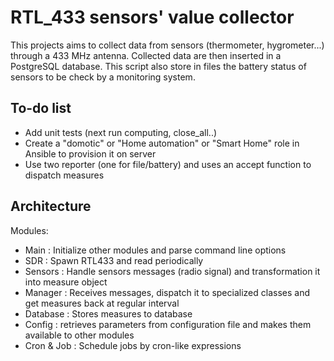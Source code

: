 RTL_433 sensors' value collector
================================

This projects aims to collect data from sensors (thermometer, hygrometer...) through a 
433 MHz antenna. Collected data are then inserted in a PostgreSQL database.
This script also store in files the battery status of sensors to be check by a monitoring system.


To-do list
----------

* Add unit tests (next run computing, close_all..)
* Create a "domotic" or "Home automation" or "Smart Home" role in Ansible to provision it on server
* Use two reporter (one for file/battery) and uses an accept function to dispatch measures


Architecture
------------

Modules:
* Main : Initialize other modules and parse command line options
* SDR : Spawn RTL433 and read periodically
* Sensors : Handle sensors messages (radio signal) and transformation it into measure object
* Manager : Receives messages, dispatch it to specialized classes and get measures back at regular interval
* Database : Stores measures to database
* Config : retrieves parameters from configuration file and makes them available to other modules
* Cron & Job : Schedule jobs by cron-like expressions

[modeline]: # ( vim: set spelllang=en: )

